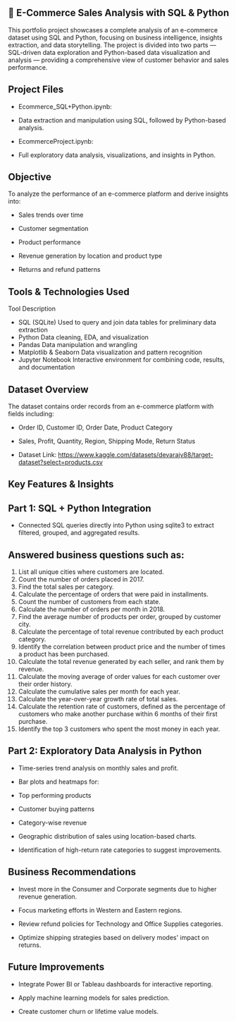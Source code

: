 ## 🛒 E-Commerce Sales Analysis with SQL & Python
This portfolio project showcases a complete analysis of an e-commerce dataset using SQL and Python, focusing on business intelligence, insights extraction, and data storytelling. The project is divided into two parts — SQL-driven data exploration and Python-based data visualization and analysis — providing a comprehensive view of customer behavior and sales performance.

## Project Files
* Ecommerce_SQL+Python.ipynb:
* Data extraction and manipulation using SQL, followed by Python-based analysis.

* EcommerceProject.ipynb:
* Full exploratory data analysis, visualizations, and insights in Python.

## Objective
To analyze the performance of an e-commerce platform and derive insights into:

* Sales trends over time

* Customer segmentation

* Product performance

* Revenue generation by location and product type

* Returns and refund patterns

## Tools & Technologies Used
Tool	Description
* SQL (SQLite)	Used to query and join data tables for preliminary data extraction
* Python	Data cleaning, EDA, and visualization
* Pandas	Data manipulation and wrangling
* Matplotlib & Seaborn	Data visualization and pattern recognition
* Jupyter Notebook	Interactive environment for combining code, results, and documentation

## Dataset Overview
The dataset contains order records from an e-commerce platform with fields including:

* Order ID, Customer ID, Order Date, Product Category

* Sales, Profit, Quantity, Region, Shipping Mode, Return Status
* Dataset Link: https://www.kaggle.com/datasets/devarajv88/target-dataset?select=products.csv
## Key Features & Insights
## Part 1: SQL + Python Integration
* Connected SQL queries directly into Python using sqlite3 to extract filtered, grouped, and aggregated results.

## Answered business questions such as:

1. List all unique cities where customers are located.
2. Count the number of orders placed in 2017.
3. Find the total sales per category.
4. Calculate the percentage of orders that were paid in installments.
5. Count the number of customers from each state. 
6. Calculate the number of orders per month in 2018.
7. Find the average number of products per order, grouped by customer city.
8. Calculate the percentage of total revenue contributed by each product category.
9. Identify the correlation between product price and the number of times a product has been purchased.
10. Calculate the total revenue generated by each seller, and rank them by revenue.
11. Calculate the moving average of order values for each customer over their order history.
12. Calculate the cumulative sales per month for each year.
13. Calculate the year-over-year growth rate of total sales.
14. Calculate the retention rate of customers, defined as the percentage of customers who make another purchase within 6 months of their first purchase.
15. Identify the top 3 customers who spent the most money in each year.

## Part 2: Exploratory Data Analysis in Python
* Time-series trend analysis on monthly sales and profit.

* Bar plots and heatmaps for:

* Top performing products

* Customer buying patterns

* Category-wise revenue

* Geographic distribution of sales using location-based charts.

* Identification of high-return rate categories to suggest improvements.

## Business Recommendations
* Invest more in the Consumer and Corporate segments due to higher revenue generation.

* Focus marketing efforts in Western and Eastern regions.

* Review refund policies for Technology and Office Supplies categories.

* Optimize shipping strategies based on delivery modes' impact on returns.


## Future Improvements
* Integrate Power BI or Tableau dashboards for interactive reporting.

* Apply machine learning models for sales prediction.

* Create customer churn or lifetime value models.
